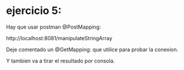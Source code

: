 # ejercicio 5:
Hay que usar postman @PostMapping:

http://localhost:8081/manipulateStringArray


Deje comentado un @GetMapping: que utilice para probar la conexion.


Y tambien va a tirar el resultado por consola.
